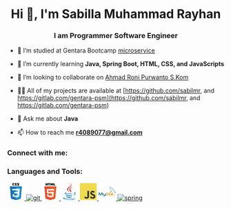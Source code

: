 <h1 align="center">Hi 👋, I'm Sabilla Muhammad Rayhan</h1>
<h3 align="center">I am Programmer Software Engineer</h3>

- 🔭 I’m studied at Gentara Bootcamp [microservice](https://github.com/sabilmr/bootcamp-microservice)

- 🌱 I’m currently learning **Java, Spring Boot, HTML, CSS, and JavaScripts**

- 👯 I’m looking to collaborate on [Ahmad Roni Purwanto S.Kom](https://github.com/aronipurwanto)

- 👨‍💻 All of my projects are available at [https://github.com/sabilmr, and https://gitlab.com/gentara-psm](https://github.com/sabilmr, and https://gitlab.com/gentara-psm)

- 💬 Ask me about **Java**

- 📫 How to reach me **r4089077@gmail.com**

<h3 align="left">Connect with me:</h3>
<p align="left">
</p>

<h3 align="left">Languages and Tools:</h3>
<p align="left"> <a href="https://www.w3schools.com/css/" target="_blank" rel="noreferrer"> <img src="https://raw.githubusercontent.com/devicons/devicon/master/icons/css3/css3-original-wordmark.svg" alt="css3" width="40" height="40"/> </a> <a href="https://git-scm.com/" target="_blank" rel="noreferrer"> <img src="https://www.vectorlogo.zone/logos/git-scm/git-scm-icon.svg" alt="git" width="40" height="40"/> </a> <a href="https://www.w3.org/html/" target="_blank" rel="noreferrer"> <img src="https://raw.githubusercontent.com/devicons/devicon/master/icons/html5/html5-original-wordmark.svg" alt="html5" width="40" height="40"/> </a> <a href="https://www.java.com" target="_blank" rel="noreferrer"> <img src="https://raw.githubusercontent.com/devicons/devicon/master/icons/java/java-original.svg" alt="java" width="40" height="40"/> </a> <a href="https://developer.mozilla.org/en-US/docs/Web/JavaScript" target="_blank" rel="noreferrer"> <img src="https://raw.githubusercontent.com/devicons/devicon/master/icons/javascript/javascript-original.svg" alt="javascript" width="40" height="40"/> </a> <a href="https://www.mysql.com/" target="_blank" rel="noreferrer"> <img src="https://raw.githubusercontent.com/devicons/devicon/master/icons/mysql/mysql-original-wordmark.svg" alt="mysql" width="40" height="40"/> </a> <a href="https://spring.io/" target="_blank" rel="noreferrer"> <img src="https://www.vectorlogo.zone/logos/springio/springio-icon.svg" alt="spring" width="40" height="40"/> </a> </p>
